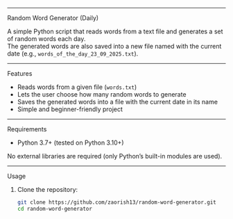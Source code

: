 **************
Random Word Generator (Daily)

A simple Python script that reads words from a text file and generates a set of random words each day.  
The generated words are also saved into a new file named with the current date (e.g., `words_of_the_day_23_09_2025.txt`).

**************
Features
- Reads words from a given file (`words.txt`)
- Lets the user choose how many random words to generate
- Saves the generated words into a file with the current date in its name
- Simple and beginner-friendly project

**************
Requirements
- Python 3.7+ (tested on Python 3.10+)

No external libraries are required (only Python’s built-in modules are used).


**************
Usage

1. Clone the repository:
   ```bash
   git clone https://github.com/zaorish13/random-word-generator.git
   cd random-word-generator

